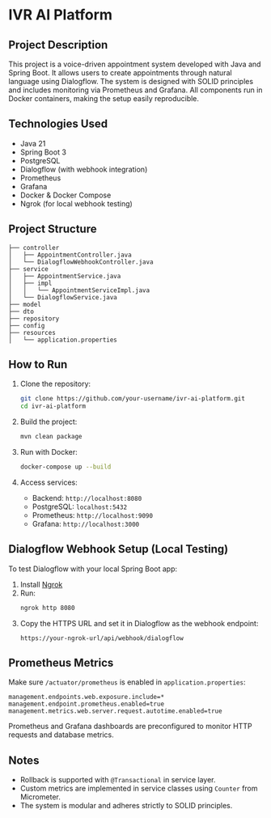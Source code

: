 # IVR AI Platform

## Project Description

This project is a voice-driven appointment system developed with Java and Spring Boot. It allows users to create appointments through natural language using Dialogflow. The system is designed with SOLID principles and includes monitoring via Prometheus and Grafana. All components run in Docker containers, making the setup easily reproducible.

## Technologies Used

- Java 21
- Spring Boot 3
- PostgreSQL
- Dialogflow (with webhook integration)
- Prometheus
- Grafana
- Docker & Docker Compose
- Ngrok (for local webhook testing)

## Project Structure

```
├── controller
│   ├── AppointmentController.java
│   └── DialogflowWebhookController.java
├── service
│   ├── AppointmentService.java
│   ├── impl
│   │   └── AppointmentServiceImpl.java
│   └── DialogflowService.java
├── model
├── dto
├── repository
├── config
├── resources
│   └── application.properties
```

## How to Run

1. Clone the repository:
   ```bash
   git clone https://github.com/your-username/ivr-ai-platform.git
   cd ivr-ai-platform
   ```

2. Build the project:
   ```bash
   mvn clean package
   ```

3. Run with Docker:
   ```bash
   docker-compose up --build
   ```

4. Access services:
   - Backend: `http://localhost:8080`
   - PostgreSQL: `localhost:5432`
   - Prometheus: `http://localhost:9090`
   - Grafana: `http://localhost:3000`

## Dialogflow Webhook Setup (Local Testing)

To test Dialogflow with your local Spring Boot app:

1. Install [Ngrok](https://ngrok.com/)
2. Run:
   ```bash
   ngrok http 8080
   ```
3. Copy the HTTPS URL and set it in Dialogflow as the webhook endpoint:
   ```
   https://your-ngrok-url/api/webhook/dialogflow
   ```

## Prometheus Metrics

Make sure `/actuator/prometheus` is enabled in `application.properties`:
```
management.endpoints.web.exposure.include=*
management.endpoint.prometheus.enabled=true
management.metrics.web.server.request.autotime.enabled=true
```

Prometheus and Grafana dashboards are preconfigured to monitor HTTP requests and database metrics.

## Notes

- Rollback is supported with `@Transactional` in service layer.
- Custom metrics are implemented in service classes using `Counter` from Micrometer.
- The system is modular and adheres strictly to SOLID principles.
